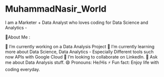 # MuhammadNasir_World
I am a Marketer + Data Analyst who loves coding for Data Science and Analytics - 

💫About Me :

🔭 I’m currently working on a Data Analysis Project
🌱 I’m currently learning more about Data Science, Data Analytics - Especially Different tools such now APIs with Google Cloud
👯 I’m looking to collaborate on LinkedIn.
💬 Ask me about Data Analysis stuff.
😄 Pronouns: He/His
⚡ Fun fact: Enjoy life with coding everyday.
